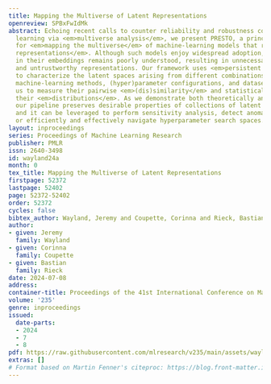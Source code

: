 ```yaml
---
title: Mapping the Multiverse of Latent Representations
openreview: SPBxFwIdMk
abstract: Echoing recent calls to counter reliability and robustness concerns in machine
  learning via <em>multiverse analysis</em>, we present PRESTO, a principled framework
  for <em>mapping the multiverse</em> of machine-learning models that rely on <em>latent
  representations</em>. Although such models enjoy widespread adoption, the variability
  in their embeddings remains poorly understood, resulting in unnecessary complexity
  and untrustworthy representations. Our framework uses <em>persistent homology</em>
  to characterize the latent spaces arising from different combinations of diverse
  machine-learning methods, (hyper)parameter configurations, and datasets, allowing
  us to measure their pairwise <em>(dis)similarity</em> and statistically reason about
  their <em>distributions</em>. As we demonstrate both theoretically and empirically,
  our pipeline preserves desirable properties of collections of latent representations,
  and it can be leveraged to perform sensitivity analysis, detect anomalous embeddings,
  or efficiently and effectively navigate hyperparameter search spaces.
layout: inproceedings
series: Proceedings of Machine Learning Research
publisher: PMLR
issn: 2640-3498
id: wayland24a
month: 0
tex_title: Mapping the Multiverse of Latent Representations
firstpage: 52372
lastpage: 52402
page: 52372-52402
order: 52372
cycles: false
bibtex_author: Wayland, Jeremy and Coupette, Corinna and Rieck, Bastian
author:
- given: Jeremy
  family: Wayland
- given: Corinna
  family: Coupette
- given: Bastian
  family: Rieck
date: 2024-07-08
address:
container-title: Proceedings of the 41st International Conference on Machine Learning
volume: '235'
genre: inproceedings
issued:
  date-parts:
  - 2024
  - 7
  - 8
pdf: https://raw.githubusercontent.com/mlresearch/v235/main/assets/wayland24a/wayland24a.pdf
extras: []
# Format based on Martin Fenner's citeproc: https://blog.front-matter.io/posts/citeproc-yaml-for-bibliographies/
---
```

